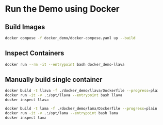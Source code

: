# Run the Demo using Docker

## Build Images

```bash
docker compose -f docker_demo/docker-compose.yaml up --build
```

## Inspect Containers

```bash
docker run --rm -it --entrypoint bash docker_demo-llava
```

## Manually build single container

```bash
docker build -t llava -f ./docker_demo/llava/Dockerfile --progress=plain .
docker run -it -v .:/opt/llava --entrypoint bash llava
docker inspect llava
```

```bash
docker build -t lama -f ./docker_demo/lama/Dockerfile --progress=plain .
docker run -it -v .:/opt/lama --entrypoint bash lama
docker inspect lama
```
